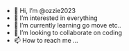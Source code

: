 - 👋 Hi, I’m @ozzie2023
- 👀 I’m interested in everything
- 🌱 I’m currently learning go move etc..
- 💞️ I’m looking to collaborate on coding
- 📫 How to reach me ...

<!---
ozzie2023/ozzie2023 is a ✨ special ✨ repository because its `README.md` (this file) appears on your GitHub profile.
You can click the Preview link to take a look at your changes.
--->
